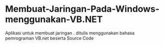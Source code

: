 # Membuat-Jaringan-Pada-Windows-menggunakan-VB.NET
Aplikasi untuk membuat jaringan . ditulis menggunakan bahasa pemrograman VB.net beserta Source Code
